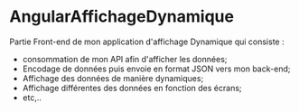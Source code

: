 # AngularAffichageDynamique

Partie Front-end de mon application d'affichage Dynamique qui consiste : 

- consommation de mon API afin d'afficher les données;
- Encodage de données puis envoie en format JSON vers mon back-end;
- Affichage des données de manière dynamiques;
- Affichage différentes des données en fonction des écrans;
- etc,..

